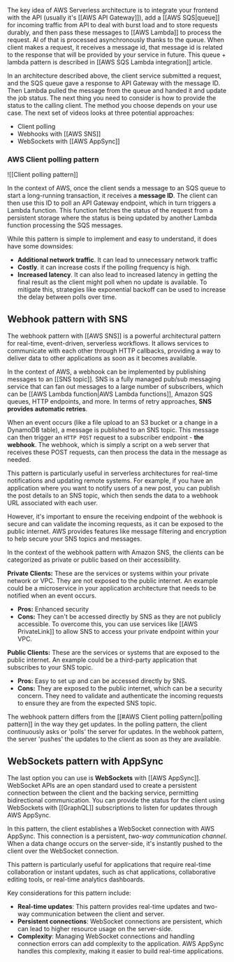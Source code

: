 The key idea of AWS Serverless architecture is to integrate your frontend with the API (usually it's [[AWS API Gateway]]), add a [[AWS SQS|queue]] for incoming traffic from API to deal with burst load and to store requests durably, and then pass these messages to [[AWS Lambda]] to process the request. Al of that is processed asynchronously thanks to the queue. When client makes a request, it receives a message id, that message id is related to the response that will be provided by your service in future. This queue + lambda pattern is described in [[AWS SQS Lambda integration]] article.

In an architecture described above, the client service submitted a request, and the SQS queue gave a response to API Gateway with the message ID. Then Lambda pulled the message from the queue and handed it and update the job status. The next thing you need to consider is how to provide the status to the calling client. The method you choose depends on your use case. The next set of videos looks at three potential approaches:

- Client polling
- Webhooks with [[AWS SNS]]
- WebSockets with [[AWS AppSync]]

###  AWS Client polling pattern  

![[Client polling pattern]]

In the context of AWS, once the client sends a message to an SQS queue to start a long-running transaction, it receives a **message ID**. The client can then use this ID to poll an API Gateway endpoint, which in turn triggers a Lambda function. This function fetches the status of the request from a persistent storage where the status is being updated by another Lambda function processing the SQS messages.

While this pattern is simple to implement and easy to understand, it does have some downsides:

- **Additional network traffic**. It can lead to unnecessary network traffic
- **Costly**. it can increase costs if the polling frequency is high. 
- **Increased latency**. It can also lead to increased latency in getting the final result as the client might poll when no update is available. To mitigate this, strategies like exponential backoff can be used to increase the delay between polls over time.

## Webhook pattern with SNS

The webhook pattern with [[AWS SNS]] is a powerful architectural pattern for real-time, event-driven, serverless workflows. It allows services to communicate with each other through HTTP callbacks, providing a way to deliver data to other applications as soon as it becomes available.

In the context of AWS, a webhook can be implemented by publishing messages to an [[SNS topic]]. SNS is a fully managed pub/sub messaging service that can fan out messages to a large number of subscribers, which can be [[AWS Lambda function|AWS Lambda functions]], Amazon SQS queues, HTTP endpoints, and more. In terms of retry approaches, **SNS provides automatic retries**.

When an event occurs (like a file upload to an S3 bucket or a change in a DynamoDB table), a message is published to an SNS topic. This message can then trigger an `HTTP POST` request to a subscriber endpoint - **the webhook**. The webhook, which is simply a script on a web server that receives these POST requests, can then process the data in the message as needed.

This pattern is particularly useful in serverless architectures for real-time notifications and updating remote systems. For example, if you have an application where you want to notify users of a new post, you can publish the post details to an SNS topic, which then sends the data to a webhook URL associated with each user.

However, it's important to ensure the receiving endpoint of the webhook is secure and can validate the incoming requests, as it can be exposed to the public internet. AWS provides features like message filtering and encryption to help secure your SNS topics and messages.

In the context of the webhook pattern with Amazon SNS, the clients can be categorized as private or public based on their accessibility.

**Private Clients:** These are the services or systems within your private network or VPC. They are not exposed to the public internet. An example could be a microservice in your application architecture that needs to be notified when an event occurs.

- **Pros:** Enhanced security
- **Cons:** They can't be accessed directly by SNS as they are not publicly accessible. To overcome this, you can use services like [[AWS PrivateLink]] to allow SNS to access your private endpoint within your VPC.

**Public Clients:** These are the services or systems that are exposed to the public internet. An example could be a third-party application that subscribes to your SNS topic.

- **Pros:** Easy to set up and can be accessed directly by SNS.
- **Cons:** They are exposed to the public internet, which can be a security concern. They need to validate and authenticate the incoming requests to ensure they are from the expected SNS topic.

The webhook pattern differs from the [[#AWS Client polling pattern|polling pattern]] in the way they get updates. In the polling pattern, the client continuously asks or 'polls' the server for updates. In the webhook pattern, the server 'pushes' the updates to the client as soon as they are available.

## WebSockets pattern with AppSync

The last option you can use is **WebSockets** with [[AWS AppSync]]. WebSocket APIs are an open standard used to create a persistent connection between the client and the backing service, permitting bidirectional communication. You can provide the status for the client using WebSockets with [[GraphQL]] subscriptions to listen for updates through AWS AppSync.

In this pattern, the client establishes a WebSocket connection with AWS AppSync. This connection is a persistent, *two-way communication channel*. When a data change occurs on the server-side, it's instantly pushed to the client over the WebSocket connection.

This pattern is particularly useful for applications that require real-time collaboration or instant updates, such as chat applications, collaborative editing tools, or real-time analytics dashboards.

Key considerations for this pattern include:

- **Real-time updates**: This pattern provides real-time updates and two-way communication between the client and server.
- **Persistent connections**: WebSocket connections are persistent, which can lead to higher resource usage on the server-side.
- **Complexity**: Managing WebSocket connections and handling connection errors can add complexity to the application. AWS AppSync handles this complexity, making it easier to build real-time applications.

